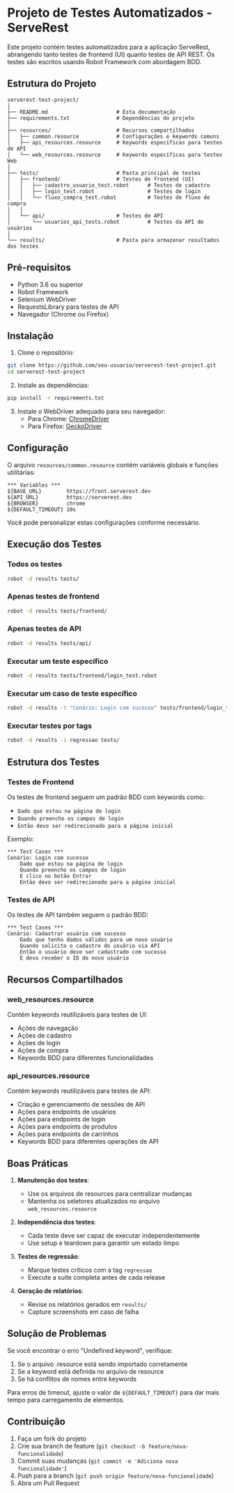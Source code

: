 # Projeto de Testes Automatizados - ServeRest

Este projeto contém testes automatizados para a aplicação ServeRest, abrangendo tanto testes de frontend (UI) quanto testes de API REST. Os testes são escritos usando Robot Framework com abordagem BDD.

## Estrutura do Projeto

```
serverest-test-project/
│
├── README.md                      # Esta documentação
├── requirements.txt               # Dependências do projeto
│
├── resources/                     # Recursos compartilhados
│   ├── common.resource            # Configurações e keywords comuns
│   ├── api_resources.resource     # Keywords específicas para testes de API
│   └── web_resources.resource     # Keywords específicas para testes Web
│
├── tests/                         # Pasta principal de testes
│   ├── frontend/                  # Testes de frontend (UI)
│   │   ├── cadastro_usuario_test.robot      # Testes de cadastro
│   │   ├── login_test.robot                 # Testes de login
│   │   └── fluxo_compra_test.robot          # Testes de fluxo de compra
│   │
│   └── api/                       # Testes de API
│       └── usuarios_api_tests.robot         # Testes da API de usuários
│
└── results/                       # Pasta para armazenar resultados dos testes
```

## Pré-requisitos

- Python 3.6 ou superior
- Robot Framework
- Selenium WebDriver
- RequestsLibrary para testes de API
- Navegador (Chrome ou Firefox)

## Instalação

1. Clone o repositório:
```bash
git clone https://github.com/seu-usuario/serverest-test-project.git
cd serverest-test-project
```

2. Instale as dependências:
```bash
pip install -r requirements.txt
```

3. Instale o WebDriver adequado para seu navegador:
   - Para Chrome: [ChromeDriver](https://sites.google.com/chromium.org/driver/)
   - Para Firefox: [GeckoDriver](https://github.com/mozilla/geckodriver/releases)

## Configuração

O arquivo `resources/common.resource` contém variáveis globais e funções utilitárias:
```robotframework
*** Variables ***
${BASE_URL}        https://front.serverest.dev
${API_URL}         https://serverest.dev
${BROWSER}         chrome
${DEFAULT_TIMEOUT} 10s
```

Você pode personalizar estas configurações conforme necessário.

## Execução dos Testes

### Todos os testes
```bash
robot -d results tests/
```

### Apenas testes de frontend
```bash
robot -d results tests/frontend/
```

### Apenas testes de API
```bash
robot -d results tests/api/
```

### Executar um teste específico
```bash
robot -d results tests/frontend/login_test.robot
```

### Executar um caso de teste específico
```bash
robot -d results -t "Cenário: Login com sucesso" tests/frontend/login_test.robot
```

### Executar testes por tags
```bash
robot -d results -i regressao tests/
```

## Estrutura dos Testes

### Testes de Frontend

Os testes de frontend seguem um padrão BDD com keywords como:
- `Dado que estou na página de login`
- `Quando preencho os campos de login`
- `Então devo ser redirecionado para a página inicial`

Exemplo:
```robotframework
*** Test Cases ***
Cenário: Login com sucesso
    Dado que estou na página de login
    Quando preencho os campos de login
    E clico no botão Entrar
    Então devo ser redirecionado para a página inicial
```

### Testes de API

Os testes de API também seguem o padrão BDD:
```robotframework
*** Test Cases ***
Cenário: Cadastrar usuário com sucesso
    Dado que tenho dados válidos para um novo usuário
    Quando solicito o cadastro do usuário via API
    Então o usuário deve ser cadastrado com sucesso
    E devo receber o ID do novo usuário
```

## Recursos Compartilhados

### web_resources.resource
Contém keywords reutilizáveis para testes de UI:
- Ações de navegação
- Ações de cadastro
- Ações de login
- Ações de compra
- Keywords BDD para diferentes funcionalidades

### api_resources.resource
Contém keywords reutilizáveis para testes de API:
- Criação e gerenciamento de sessões de API
- Ações para endpoints de usuários
- Ações para endpoints de login
- Ações para endpoints de produtos
- Ações para endpoints de carrinhos
- Keywords BDD para diferentes operações de API

## Boas Práticas

1. **Manutenção dos testes**:
   - Use os arquivos de resources para centralizar mudanças
   - Mantenha os seletores atualizados no arquivo `web_resources.resource`

2. **Independência dos testes**:
   - Cada teste deve ser capaz de executar independentemente
   - Use setup e teardown para garantir um estado limpo

3. **Testes de regressão**:
   - Marque testes críticos com a tag `regressao`
   - Execute a suíte completa antes de cada release

4. **Geração de relatórios**:
   - Revise os relatórios gerados em `results/`
   - Capture screenshots em caso de falha

## Solução de Problemas

Se você encontrar o erro "Undefined keyword", verifique:
1. Se o arquivo .resource está sendo importado corretamente
2. Se a keyword está definida no arquivo de resource
3. Se há conflitos de nomes entre keywords

Para erros de timeout, ajuste o valor de `${DEFAULT_TIMEOUT}` para dar mais tempo para carregamento de elementos.

## Contribuição

1. Faça um fork do projeto
2. Crie sua branch de feature (`git checkout -b feature/nova-funcionalidade`)
3. Commit suas mudanças (`git commit -m 'Adiciona nova funcionalidade'`)
4. Push para a branch (`git push origin feature/nova-funcionalidade`)
5. Abra um Pull Request